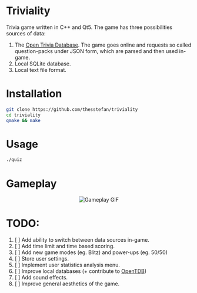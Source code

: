 # Triviality 

Trivia game written in C++ and Qt5. The game has three possibilities sources of data:

1. The [Open Trivia Database](https://opentdb.com). The game goes online and requests
so called question-packs under JSON form, which are parsed and then used in-game.
2. Local SQLite database.
3. Local text file format. 

# Installation
```bash
git clone https://github.com/thesstefan/triviality
cd triviality
qmake && make
```

# Usage
```bash
./quiz
```
# Gameplay
<p align="center">
  <img src="https://github.com/thesstefan/triviality/blob/master/readme/gameplay.gif" alt="Gameplay GIF"/>
</p>

# TODO:
1. [ ] Add ability to switch between data sources in-game.
2. [ ] Add time limit and time based scoring. 
3. [ ] Add new game modes (eg. Blitz) and power-ups (eg. 50/50)
4. [ ] Store user settings.
5. [ ] Implement user statistics analysis menu.
6. [ ] Improve local databases (+ contribute to [OpenTDB](https://opentdb.com)) 
7. [ ] Add sound effects.
8. [ ] Improve general aesthetics of the game.
